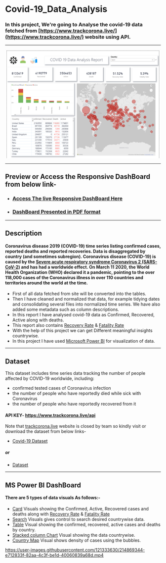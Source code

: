 # Covid-19_Data_Analysis

### In this project, We're going to Analyse the covid-19 data fetched from [https://www.trackcorona.live/](https://www.trackcorona.live/) website using API.

<hr>

<img src="https://github.com/HarshBorage22/Covid-19-Data-Analysis/blob/main/PBIDesktop_XMUdt1YqtV.png" alt="DB">

<hr>

## Preview or Access the Responsive DashBoard from below link-    
- ### [Access The live Responsive DashBoard Here](https://app.powerbi.com/view?r=eyJrIjoiMWRmNjhjZTUtMDc4Yi00YWRkLWI4NDYtMTFmZmE0MWIzMGMyIiwidCI6ImY3MDA5ZDIzLTRhOTAtNDJmMS05MTBkLTM3Y2JhYmI3N2UxZCIsImMiOjF9)
- ### [DashBoard Presented in PDF format](https://github.com/HarshBorage22/Covid-19-Data-Analysis/blob/main/Covid19DataAnalysis.pdf)

<hr>

## Description 
#### Coronavirus disease 2019 (COVID-19) time series listing confirmed cases, reported deaths and reported recoveries. Data is disaggregated by country (and sometimes subregion). Coronavirus disease (COVID-19) is caused by the [Severe acute respiratory syndrome Coronavirus 2 (SARS-CoV-2)](https://en.wikipedia.org/wiki/SARS-CoV-2) and has had a worldwide effect. On March 11 2020, the World Health Organization (WHO) declared it a pandemic, pointing to the over 118,000 cases of the Coronavirus illness in over 110 countries and territories around the world at the time.

- First of all data fetched from site will be converted into the tables.
- Then I have cleaned and normalized that data, for example tidying dates and consolidating several files into normalized time series. We have also added some metadata such as column descriptions.
- In this report I have analysed covid-19 data as Confirmed, Recovered, Active along with deaths.
- This report also contains [Recovery Rate](https://ijmsweb.com/covid-19-recovery-rate-and-its-association-with-development/) & [Fatality Rate](https://www.merriam-webster.com/dictionary/fatality%20rate#:~:text=Medical%20Definition-,fatality%20rate,deaths%20from%20a%20specific%20cause)
- With the help of this project we can get Different meaningful insights countrywise.
- In this project I have used [Microsoft Power BI](https://powerbi.microsoft.com/en-au/) for visualization of data.
<hr>

## Dataset
This dataset includes time series data tracking the number of people affected by COVID-19 worldwide, including:

- confirmed tested cases of Coronavirus infection
- the number of people who have reportedly died while sick with Coronavirus
- the number of people who have reportedly recovered from it
#### API KEY- https://www.trackcorona.live/api
Note that [trackcorona.live](https://www.trackcorona.live) website is closed by team so kindly visit or download the dataset from below links-

- [Covid-19 Dataset](https://docs.google.com/spreadsheets/d/1vXK6hSLScdiO-__h-mhrm0YwVbY5M40e/edit?usp=share_link&ouid=101438139689325944751&rtpof=true&sd=true)
##### or
- [Dataset](https://github.com/HarshBorage22/Covid-19-Data-Analysis/blob/main/Covid-19%20Dataset.xlsx)

<hr>


## MS Power BI DashBoard
#### There are 5 types of data visuals As follows:-
- [Card](https://learn.microsoft.com/en-us/power-bi/visuals/power-bi-visualization-card?tabs=powerbi-desktop) Visuals showing the Confirmed, Active, Recovered cases and deaths along with [Recovery Rate](https://ijmsweb.com/covid-19-recovery-rate-and-its-association-with-development/) & [Fatality Rate](https://www.merriam-webster.com/dictionary/fatality%20rate#:~:text=Medical%20Definition-,fatality%20rate,deaths%20from%20a%20specific%20cause)
- [Search](shorturl.at/hpNT7) Visuals gives control to search desired countrywise data.
- [Table](https://learn.microsoft.com/en-us/power-bi/transform-model/desktop-calculated-tables) Visual showing the confirmed, recovered, active cases and deaths by country.
- [Stacked column Chart](https://www.tutorialgateway.org/power-bi-stacked-bar-chart/) Visual showing the data countrywise.
- [Country Map](https://learn.microsoft.com/en-us/power-bi/visuals/power-bi-map-tips-and-tricks) Visual shows density of cases using the bubbles.

https://user-images.githubusercontent.com/121333630/214869344-e712833f-82aa-4c3f-be1d-40060839a68d.mp4




